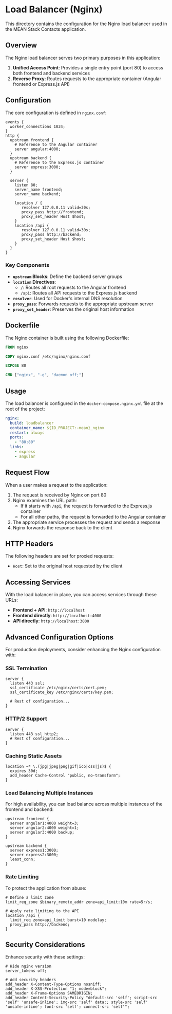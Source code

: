 # Load Balancer (Nginx)

This directory contains the configuration for the Nginx load balancer used in the MEAN Stack Contacts application.

## Overview

The Nginx load balancer serves two primary purposes in this application:

1. **Unified Access Point**: Provides a single entry point (port 80) to access both frontend and backend services
2. **Reverse Proxy**: Routes requests to the appropriate container (Angular frontend or Express.js API)

## Configuration

The core configuration is defined in `nginx.conf`:

```nginx
events {
  worker_connections 1024;
}
http {
  upstream frontend {
    # Reference to the Angular container
    server angular:4000;
  } 
  upstream backend {
    # Reference to the Express.js container
    server express:3000;
  }
  
  server {
    listen 80;
    server_name frontend;
    server_name backend;

    location / {
       resolver 127.0.0.11 valid=30s;
       proxy_pass http://frontend;
       proxy_set_header Host $host;
    }
    location /api {
       resolver 127.0.0.11 valid=30s;
       proxy_pass http://backend;
       proxy_set_header Host $host;
    }
  }
}
```

### Key Components

- **`upstream` Blocks**: Define the backend server groups
- **`location` Directives**:
  - `/`: Routes all root requests to the Angular frontend
  - `/api`: Routes all API requests to the Express.js backend
- **`resolver`**: Used for Docker's internal DNS resolution
- **`proxy_pass`**: Forwards requests to the appropriate upstream server
- **`proxy_set_header`**: Preserves the original host information

## Dockerfile

The Nginx container is built using the following Dockerfile:

```dockerfile
FROM nginx

COPY nginx.conf /etc/nginx/nginx.conf

EXPOSE 80

CMD ["nginx", "-g", "daemon off;"]
```

## Usage

The load balancer is configured in the `docker-compose.nginx.yml` file at the root of the project:

```yaml
nginx:
  build: loadbalancer
  container_name: ${ID_PROJECT:-mean}_nginx
  restart: always
  ports:
    - "80:80"
  links:
    - express
    - angular
```

## Request Flow

When a user makes a request to the application:

1. The request is received by Nginx on port 80
2. Nginx examines the URL path:
   - If it starts with `/api`, the request is forwarded to the Express.js container
   - For all other paths, the request is forwarded to the Angular container
3. The appropriate service processes the request and sends a response
4. Nginx forwards the response back to the client

## HTTP Headers

The following headers are set for proxied requests:

- `Host`: Set to the original host requested by the client

## Accessing Services

With the load balancer in place, you can access services through these URLs:

- **Frontend + API**: `http://localhost` 
- **Frontend directly**: `http://localhost:4000`
- **API directly**: `http://localhost:3000`

## Advanced Configuration Options

For production deployments, consider enhancing the Nginx configuration with:

### SSL Termination

```nginx
server {
  listen 443 ssl;
  ssl_certificate /etc/nginx/certs/cert.pem;
  ssl_certificate_key /etc/nginx/certs/key.pem;
  
  # Rest of configuration...
}
```

### HTTP/2 Support

```nginx
server {
  listen 443 ssl http2;
  # Rest of configuration...
}
```

### Caching Static Assets

```nginx
location ~* \.(jpg|jpeg|png|gif|ico|css|js)$ {
  expires 30d;
  add_header Cache-Control "public, no-transform";
}
```

### Load Balancing Multiple Instances

For high availability, you can load balance across multiple instances of the frontend and backend:

```nginx
upstream frontend {
  server angular1:4000 weight=3;
  server angular2:4000 weight=1;
  server angular3:4000 backup;
}

upstream backend {
  server express1:3000;
  server express2:3000;
  least_conn;
}
```

### Rate Limiting

To protect the application from abuse:

```nginx
# Define a limit zone
limit_req_zone $binary_remote_addr zone=api_limit:10m rate=5r/s;

# Apply rate limiting to the API
location /api {
  limit_req zone=api_limit burst=10 nodelay;
  proxy_pass http://backend;
}
```

## Security Considerations

Enhance security with these settings:

```nginx
# Hide nginx version
server_tokens off;

# Add security headers
add_header X-Content-Type-Options nosniff;
add_header X-XSS-Protection "1; mode=block";
add_header X-Frame-Options SAMEORIGIN;
add_header Content-Security-Policy "default-src 'self'; script-src 'self' 'unsafe-inline'; img-src 'self' data:; style-src 'self' 'unsafe-inline'; font-src 'self'; connect-src 'self'";
```